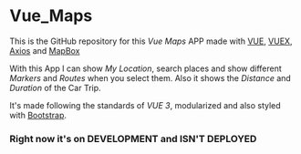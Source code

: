 # Vue_Maps

This is the GitHub repository for this _Vue Maps_ APP made with [VUE](https://v3.vuejs.org/), [VUEX](https://next.vuex.vuejs.org/), [Axios](https://axios-http.com/) and [MapBox](https://www.mapbox.com/)

With this App I can show _My Location_, search places and show different _Markers_ and _Routes_ when you select them. Also it shows the _Distance_ and _Duration_ of the Car Trip.

It's made following the standards of _VUE 3_, modularized and also styled with [Bootstrap](https://getbootstrap.com/).

### Right now it's on DEVELOPMENT and ISN'T DEPLOYED

